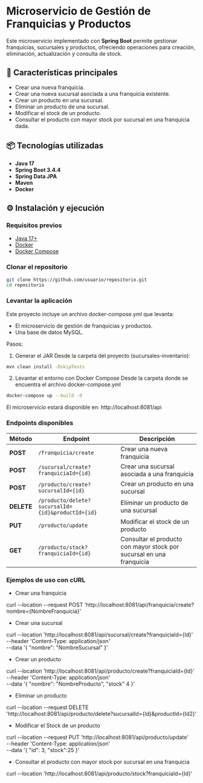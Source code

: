 # Microservicio de Gestión de Franquicias y Productos

Este microservicio implementado con **Spring Boot** permite gestionar franquicias, sucursales y productos, ofreciendo operaciones para creación, eliminación, actualización y consulta de stock.

## 🚀 Características principales
- Crear una nueva franquicia.
- Crear una nueva sucursal asociada a una franquicia existente.
- Crear un producto en una sucursal.
- Eliminar un producto de una sucursal.
- Modificar el stock de un producto.
- Consultar el producto con mayor stock por sucursal en una franquicia dada.

## 📦 Tecnologías utilizadas
- **Java 17**
- **Spring Boot 3.4.4**
- **Spring Data JPA**
- **Maven**
- **Docker**

## ⚙️ Instalación y ejecución

### Requisitos previos
- [Java 17+](https://adoptium.net/)
- [Docker](https://www.docker.com/get-started)
- [Docker Compose](https://docs.docker.com/compose/)

### Clonar el repositorio
```bash
git clone https://github.com/usuario/repositorio.git
cd repositorio
```

### Levantar la aplicación

Este proyecto incluye un archivo docker-compose.yml que levanta:

- El microservicio de gestión de franquicias y productos.
- Una base de datos MySQL.

Pasos:

1. Generar el JAR
Desde la carpeta del proyecto (sucursales-inventario):

```bash
mvn clean install -DskipTests
```

2. Levantar el entorno con Docker Compose
Desde la carpeta donde se encuentra el archivo docker-compose.yml

```bash
docker-compose up --build -d
```

El microservicio estará disponible en: http://localhost:8081/api

### Endpoints disponibles

| Método     | Endpoint                                           | Descripción                                                          |
| ---------- | -------------------------------------------------- | -------------------------------------------------------------------- |
| **POST**   | `/franquicia/create`                               | Crear una nueva  franquicia                                           |
| **POST**   | `/sucursal/create?franquiciaId={id}`           | Crear una sucursal asociada a una franquicia                         |
| **POST**   | `/producto/create?sucursalId={id}`               | Crear un producto en una sucursal                                    |
| **DELETE** | `/producto/delete?sucursalId={id}&productId={id}`  | Eliminar un producto de una sucursal                                 |
| **PUT**    | `/producto/update`                    | Modificar el stock de un producto                                    |
| **GET**    | `/producto/stock?franquiciaId={id}` | Consultar el producto con mayor stock por sucursal en una franquicia |


### Ejemplos de uso con cURL

- Crear una franquicia

curl --location --request POST 'http://localhost:8081/api/franquicia/create?nombre={NombreFranquicia}'

- Crear una sucursal

curl --location 'http://localhost:8081/api/sucursal/create?franquiciaId={Id}' \
--header 'Content-Type: application/json' \
--data '{
    "nombre": "NombreSucursal"
}'

- Crear un producto

curl --location 'http://localhost:8081/api/producto/create?franquiciaId={Id}' \
--header 'Content-Type: application/json' \
--data '{
    "nombre": "NombreProducto",
    "stock" 4
}'

- Eliminar un producto

curl --location --request DELETE 'http://localhost:8081/api/producto/delete?sucursalId={Id}&productId={Id2}'

- Modificar el Stock de un producto

curl --location --request PUT 'http://localhost:8081/api/producto/update' \
--header 'Content-Type: application/json' \
--data '{
    "id": 3,
    "stock":25
}'

- Consultar el producto con mayor stock por sucursal en una franquicia

curl --location 'http://localhost:8081/api/producto/stock?franquiciaId={Id}'